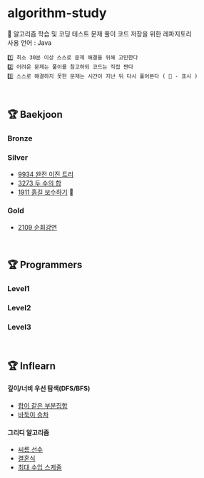 # algorithm-study

🌼 알고리즘 학습 및 코딩 테스트 문제 풀이 코드 저장을 위한 레파지토리  
사용 언어 : Java

```
1️⃣ 최소 30분 이상 스스로 문제 해결을 위해 고민한다
2️⃣ 어려운 문제는 풀이를 참고하되 코드는 직접 짠다
3️⃣ 스스로 해결하지 못한 문제는 시간이 지난 뒤 다시 풀어본다 ( 🔨 - 표시 )
```

<br>

## 🏆 Baekjoon

### Bronze

### Silver

- [9934 완전 이진 트리](https://github.com/0seony/algorithm-study/blob/64a9fb1f9bdcc6180509e1bca5a3af012dc6da92/Baekjoon/9934.md)
- [3273 두 수의 합](https://github.com/0seony/algorithm-study/blob/64a9fb1f9bdcc6180509e1bca5a3af012dc6da92/Baekjoon/3273.md)
- [1911 흙길 보수하기](https://github.com/0seony/algorithm-study/blob/64a9fb1f9bdcc6180509e1bca5a3af012dc6da92/Baekjoon/1911.md) 🔨

### Gold

- [2109 순회강연](https://github.com/0seony/algorithm-study/blob/64a9fb1f9bdcc6180509e1bca5a3af012dc6da92/Baekjoon/2109.md)

<br>

## 🏆 Programmers

### Level1

### Level2

### Level3

<br>

## 🏆 Inflearn

#### 깊이/너비 우선 탐색(DFS/BFS)

- [합이 같은 부분집합]()
- [바둑이 승차](https://github.com/0seony/algorithm-study/blob/230d06f2841a30c54cbb51fe89f25220f7446e36/Inflearn/DFS&BFS/%EB%B0%94%EB%91%91%EC%9D%B4%20%EC%8A%B9%EC%B0%A8.md)

#### 그리디 알고리즘

- [씨름 선수](https://github.com/0seony/algorithm-study/blob/64a9fb1f9bdcc6180509e1bca5a3af012dc6da92/Inflearn/Greedy/%EC%94%A8%EB%A6%84%20%EC%84%A0%EC%88%98.md)
- [결혼식](https://github.com/0seony/algorithm-study/blob/64a9fb1f9bdcc6180509e1bca5a3af012dc6da92/Inflearn/Greedy/%EA%B2%B0%ED%98%BC%EC%8B%9D.md)
- [최대 수입 스케줄](https://github.com/0seony/algorithm-study/blob/64a9fb1f9bdcc6180509e1bca5a3af012dc6da92/Inflearn/Greedy/%EC%B5%9C%EB%8C%80%20%EC%88%98%EC%9E%85%20%EC%8A%A4%EC%BC%80%EC%A4%84.md)
